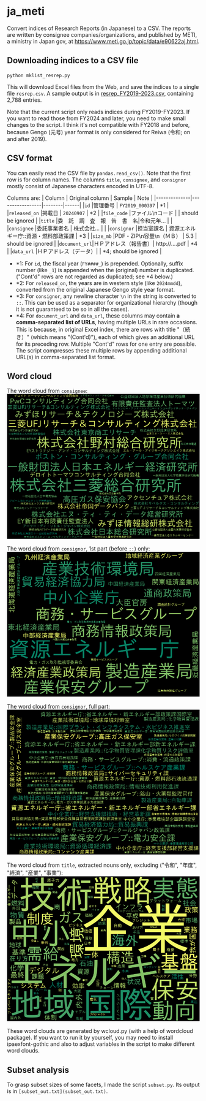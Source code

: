 # ja_meti

Convert indices of Research Reports (in Japanese) to a CSV.  The reports are written by consignee companies/organizations, and published by METI, a ministry in Japan gov, at https://www.meti.go.jp/topic/data/e90622aj.html.

	
## Downloading indices to a CSV file
```shell
python mklist_resrep.py
```

This will download Excel files from the Web,
and save the indices to a single file `resrep.csv`.
A sample output is in [resrep_FY2019-2023.csv](resrep_FY2019-2023.csv), containing 2,788 entries.

Note that the current script only reads indices during FY2019-FY2023.
If you want to read those from FY2024 and later, you need to make small changes to the script.
I think it's not compatible with FY2018 and before, because Gengo (元号) year format is only considered for Reiwa (令和; on and after 2019).

	
## CSV format

You can easily read the CSV file by `pandas.read_csv()`.
Note that the first row is for column names.
The columns `title`, `consignee`, and `consignor` mostly consist of Japanese characters encoded in UTF-8.	

Columns are:
| Column       | Original column | Sample | Note |
|--------------|-----------------|--------|------|
|`id`          |管理番号 | `FY2019_000397` | *1 |
|`released_on` |掲載日 | `20240907` | *2 |
|`file_code`   |ファイル\nコード | | should be ignored |
|`title`       |委　託　調　査　報　告　書　名|令和元年... | |
|`consignee`   |委託事業者名 | 株式会社... | |
|`consignor`   |担当室課名 | 資源エネルギー庁::資源・燃料部政策課 | *3 |
|`size_mb`     |PDF・ZIP\n容量\n（ＭＢ） | 5.3 | should be ignored |
|`document_url`|ＨＰアドレス（報告書）| http://....pdf | *4 |
|`data_url`    |ＨＰアドレス（データ）| | *4; should be ignored |

- *1: For `id`, the fiscal year (`FY####_`) is prepended. Optionally, suffix number (like `_1`) is appended when the (original) number is duplicated. ("Cont'd" rows are not regarded as duplicated; see *4 below.)
- *2: For `released_on`, the years are in western style (like `2024mmdd`), converted from the original Japanese Gengo style year format.
- *3: For `consignor`, any newline character `\n` in the string is converted to `::`. This can be used as a separator for organizational hierarchy (though it is not guaranteed to be so in all the cases).
- *4: For `document_url` and `data_url`, these columns may contain **a comma-separated list of URLs**, having multiple URLs in rare occasions. This is because, in original Excel index, there are rows with title "（続き）" (which means "(Cont'd)"), each of which gives an additional URL for its preceding row. Multiple "Cont'd" rows for one entry are possible. The script compresses these multiple rows by appending additional URL(s) in comma-separated list format.

	
## Word cloud

The word cloud from `consignee`:
![consignee](wordclouds/wc_consignee.png)

The word cloud from `consignor`, 1st part (before `::`) only:
![consignor_1st](wordclouds/wc_consignor_1st.png)

The word cloud from `consignor`, full part:
![consignor](wordclouds/wc_consignor.png)

The word cloud from `title`, extracted nouns only, excluding ("令和", "年度", "経済", "産業", "事業"):
![title_nouns](wordclouds/wc_title_nouns_excluded.png)

These word clouds are generated by wcloud.py (with a help of wordcloud package). If you want to run it by yourself, you may need to install ipaexfont-gothic and also to adjust variables in the script to make different word clouds.


## Subset analysis

To grasp subset sizes of some facets, I made the script `subset.py`. Its output is in `[subset_out.txt](subset_out.txt)`.
